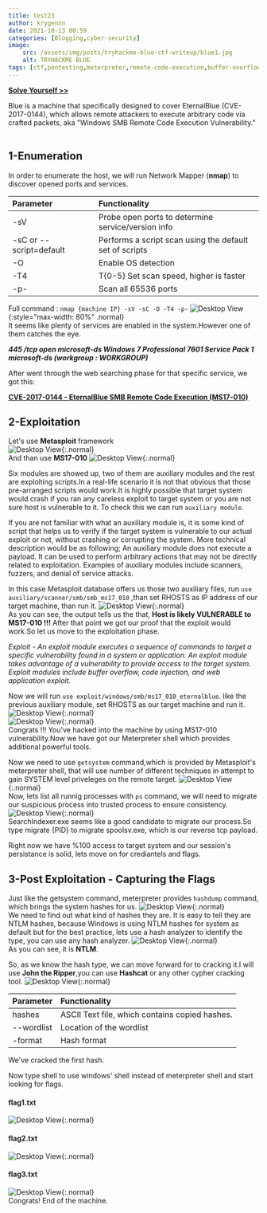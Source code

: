 ```yaml
---
title: test23
author: krygennn
date: 2021-10-13 00:59
categories: [Blogging,cyber-security]
image:
    src: /assets/img/posts/tryhackme-blue-ctf-writeup/blue1.jpg
    alt: TRYHACKME BLUE
tags: [ctf,pentesting,meterpreter,remote-code-execution,buffer-overflow,cracking]
---
```

[**Solve Yourself >>**](https://www.tryhackme.com/room/blue)

Blue is a machine that specifically designed to cover EternalBlue (CVE-2017-0144), 
which allows remote attackers to execute arbitrary code via crafted packets, 
aka "Windows SMB Remote Code Execution Vulnerability." 
<br>
<br>
## 1-Enumeration 

In order to enumerate the host, we will run Network Mapper (**nmap**) to discover opened ports and services.   

| Parameter              | Functionality                                          | 
|:-----------------------|:-------------------------------------------------------|
|-sV                     | Probe open ports to determine service/version info     |
|-sC or --script=default | Performs a script scan using the default set of scripts|
|-O                      | Enable OS detection                                    |
|-T4                     | T{0-5} Set scan speed, higher is faster                |
|-p-                     | Scan all 65536 ports                                   |

Full command : `nmap {machine IP} -sV -sC -O -T4 -p-`
![Desktop View](/assets/img/posts/tryhackme-blue-ctf-writeup/blue2.jpg){:style="max-width: 80%" .normal} 
<br>
It seems like plenty of services are enabled in the system.However one of them catches the eye.

_**445 /tcp open microsoft-ds Windows 7 Professional 7601 Service Pack 1 microsoft-ds (workgroup : WORKGROUP)**_ 

After went through the web searching phase for that specific service, we got this:

[**CVE-2017-0144 - EternalBlue SMB Remote Code Execution (MS17-010)**](https://cve.mitre.org/cgi-bin/cvename.cgi?name=CVE-2017-0144)
<br>

## 2-Exploitation 

Let's use **Metasploit** framework
<br>
![Desktop View](/assets/img/posts/tryhackme-blue-ctf-writeup/blue3.jpg){:.normal}
<br>
And than use **MS17-010**
![Desktop View](/assets/img/posts/tryhackme-blue-ctf-writeup/blue4.jpg){:.normal}
<br>

Six modules are showed up, two of them are auxiliary modules and the rest are exploiting scripts.In a real-life scenario it is not that obvious that those pre-arranged scripts would work.It is highly possible that target system would crash if you ran any careless exploit to target system or you are not sure host is vulnerable to it. To check this we can run `auxiliary module`.

If you are not familiar with what an auxiliary module is, it is some kind of script that helps us to verify if the target system is vulnerable to our actual exploit or not, without crashing or corrupting the system.
More technical description would be as following; An auxiliary module does not execute a payload. It can be used to perform arbitrary actions that may not be directly related to exploitation. Examples of auxiliary modules include scanners, fuzzers, and denial of service attacks. 
 
In this case Metasploit database offers us those two auxiliary files, run  `use auxiliary/scanner/smb/smb_ms17_010` ,than set RHOSTS  as IP address of  our target machine, than run it.
![Desktop View](/assets/img/posts/tryhackme-blue-ctf-writeup/blue5.jpg){:.normal}
<br>
As you can see, the output tells us the that, **Host is likely VULNERABLE to MS17-010 !!!** 
After that point we got our proof that the exploit would work.So let us move to the exploitation phase.
 
_Exploit - An exploit module executes a sequence of commands to target a specific vulnerability found in a system or application. An exploit module takes advantage of a vulnerability to provide access to the target system. Exploit modules include buffer overflow, code injection, and web application exploit._
 
Now we will run `use exploit/windows/smb/ms17_010_eternalblue`. like the previous auxiliary module, set RHOSTS as our target machine and run it.
![Desktop View](/assets/img/posts/tryhackme-blue-ctf-writeup/blue6.jpg){:.normal}
<br>
![Desktop View](/assets/img/posts/tryhackme-blue-ctf-writeup/blue7.jpg){:.normal}
<br>
Congrats !!! You've hacked into the machine by using MS17-010 vulnerability.Now we have got our Meterpreter shell which provides additional powerful tools. 
 
Now we need to use `getsystem` command,which is provided by Metasploit's meterpreter shell, that will use number of different techniques in attempt to gain SYSTEM level priveleges on the remote target. 
![Desktop View](/assets/img/posts/tryhackme-blue-ctf-writeup/blue8.jpg){:.normal}
<br>
Now, lets list all runnig processes with `ps` command, we will need to migrate our suspicious process into trusted process to ensure consistency.
![Desktop View](/assets/img/posts/tryhackme-blue-ctf-writeup/blue9.jpg){:.normal}
<br>
SearchIndexer.exe seems like a good candidate to migrate our process.So type migrate {PID} to migrate spoolsv.exe, which is our reverse tcp payload.

Right now we have %100 access to target system and our session's persistance is solid, lets move on for crediantels and flags.
<br>

## 3-Post Exploitation - Capturing the Flags 
Just like the getsystem command, meterpreter provides `hashdump` command, which brings the system hashes for us.
![Desktop View](/assets/img/posts/tryhackme-blue-ctf-writeup/blue10.jpg){:.normal}
<br>
We need to find out what kind of hashes they are. It is easy to tell they are NTLM hashes, because Windows is using NTLM hashes for system as default but for the best practice, lets use a hash analyzer to identify the type, you can use any hash analyzer.
![Desktop View](/assets/img/posts/tryhackme-blue-ctf-writeup/blue11.jpg){:.normal}
<br>
As you can see, it is **NTLM**.

So, as we know the hash type, we can move forward for to cracking it.I will use **John the Ripper**,you can use **Hashcat** or any other cypher cracking tool.
![Desktop View](/assets/img/posts/tryhackme-blue-ctf-writeup/blue12.jpg){:.normal}
<br>

| Parameter                    | Functionality                                 | 
|:-----------------------------|:----------------------------------------------|
|hashes                        | ASCII Text file, which contains copied hashes.|
|--wordlist                    | Location of the wordlist                      |
|-format                       | Hash format                                   |

We've cracked the first hash.

Now type shell to use windows' shell instead of meterpreter shell and start looking for flags.
#### flag1.txt
![Desktop View](/assets/img/posts/tryhackme-blue-ctf-writeup/blue13.jpg){:.normal}
<br>
#### flag2.txt
![Desktop View](/assets/img/posts/tryhackme-blue-ctf-writeup/blue14.jpg){:.normal}
<br>
#### flag3.txt
![Desktop View](/assets/img/posts/tryhackme-blue-ctf-writeup/blue15.jpg){:.normal}
<br>
Congrats! End of the machine.


